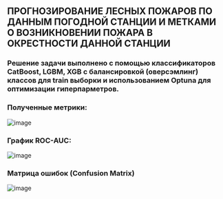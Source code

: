 ## ПРОГНОЗИРОВАНИЕ ЛЕСНЫХ ПОЖАРОВ ПО ДАННЫМ ПОГОДНОЙ СТАНЦИИ И МЕТКАМИ О ВОЗНИКНОВЕНИИ ПОЖАРА В ОКРЕСТНОСТИ ДАННОЙ СТАНЦИИ

### Решение задачи выполнено с помощью классификаторов CatBoost, LGBM, XGB c балансировкой (оверсэмлинг) классов для train выборки и использованием Optuna для оптимизации гиперпарметров.

### Полученные метрики:
![image](https://github.com/GorshkovAndrey/Forest_fires/assets/130226207/d07e70f3-17b2-495a-ac5c-6cb42120d73b)

### График ROC-AUC:
![image](https://github.com/GorshkovAndrey/Forest_fires/assets/130226207/d351afaa-f9ff-4724-bc97-b540e54cb9a5)

### Матрица ошибок (Confusion Matrix)
![image](https://github.com/GorshkovAndrey/Forest_fires/assets/130226207/fddf2103-976d-4480-88f0-5473e7c32811)
